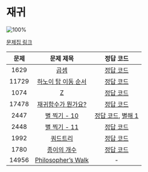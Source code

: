 # 재귀

![100%](https://progress-bar.dev/8/?scale=9&title=progress&width=500&color=babaca&suffix=/9)

[문제집 링크](https://www.acmicpc.net/workbook/view/7314)

| 문제 | 문제 제목 | 정답 코드 |
| :--: | :--: | :--: |
| 1629 | [곱셈](https://www.acmicpc.net/problem/1629) | [정답 코드](../0x0B/solutions/1629.cpp) |
| 11729 | [하노이 탑 이동 순서](https://www.acmicpc.net/problem/11729) | [정답 코드](../0x0B/solutions/11729.cpp) |
| 1074 | [Z](https://www.acmicpc.net/problem/1074) | [정답 코드](../0x0B/solutions/1074.cpp) |
| 17478 | [재귀함수가 뭔가요?](https://www.acmicpc.net/problem/17478) | [정답 코드](../0x0B/solutions/17478.cpp) |
| 2447 | [별 찍기 - 10](https://www.acmicpc.net/problem/2447) | [정답 코드](../0x0B/solutions/2447.cpp), [별해 1](../0x0B/solutions/2447_1.cpp) |
| 2448 | [별 찍기 - 11](https://www.acmicpc.net/problem/2448) | [정답 코드](../0x0B/solutions/2448.cpp) |
| 1992 | [쿼드트리](https://www.acmicpc.net/problem/1992) | [정답 코드](../0x0B/solutions/1992.cpp) |
| 1780 | [종이의 개수](https://www.acmicpc.net/problem/1780) | [정답 코드](../0x0B/solutions/1780.cpp) |
| 14956 | [Philosopher’s Walk](https://www.acmicpc.net/problem/14956) | - |
